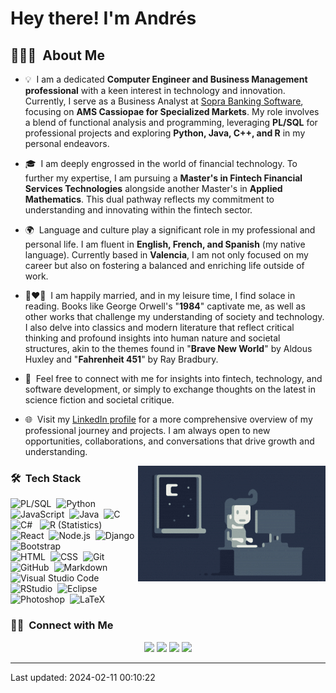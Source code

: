 <h1>Hey there! I'm Andrés</h1>

## 👨🏻‍💻 &nbsp;About Me

- 💡 &nbsp;I am a dedicated **Computer Engineer and Business Management professional** with a keen interest in technology and innovation. Currently, I serve as a Business Analyst at [Sopra Banking Software](https://www.soprabanking.com), focusing on **AMS Cassiopae for Specialized Markets**. My role involves a blend of functional analysis and programming, leveraging **PL/SQL** for professional projects and exploring **Python, Java, C++, and R** in my personal endeavors.

- 🎓 &nbsp;I am deeply engrossed in the world of financial technology. To further my expertise, I am pursuing a **Master's in Fintech Financial Services Technologies** alongside another Master's in **Applied Mathematics**. This dual pathway reflects my commitment to understanding and innovating within the fintech sector.

- 🌍 &nbsp;Language and culture play a significant role in my professional and personal life. I am fluent in **English, French, and Spanish** (my native language). Currently based in **Valencia**, I am not only focused on my career but also on fostering a balanced and enriching life outside of work.

- 👩‍❤️‍👨 &nbsp;I am happily married, and in my leisure time, I find solace in reading. Books like George Orwell's "**1984**" captivate me, as well as other works that challenge my understanding of society and technology. I also delve into classics and modern literature that reflect critical thinking and profound insights into human nature and societal structures, akin to the themes found in "**Brave New World**" by Aldous Huxley and "**Fahrenheit 451**" by Ray Bradbury.

- 📢 &nbsp;Feel free to connect with me for insights into fintech, technology, and software development, or simply to exchange thoughts on the latest in science fiction and societal critique. 

- 🌐 &nbsp;Visit my [LinkedIn profile](https://www.linkedin.com/in/andres-aldaz/) for a more comprehensive overview of my professional journey and projects. I am always open to new opportunities, collaborations, and conversations that drive growth and understanding.


<img alt="Night Coding" src="https://raw.githubusercontent.com/AVS1508/AVS1508/master/assets/Night-Coding.gif" align="right"/>

### 🛠 &nbsp;Tech Stack


![PL/SQL](https://img.shields.io/badge/PL%20SQL-Oracle-red?logo=oracle&style=for-the-badge)&nbsp;
![Python](https://img.shields.io/badge/-Python-05122A?style=flat&logo=python)&nbsp;
![JavaScript](https://img.shields.io/badge/-JavaScript-05122A?style=flat&logo=javascript)&nbsp;
![Java](https://img.shields.io/badge/-Java-05122A?style=flat&logo=Java&logoColor=FFA518)&nbsp;
![C](https://img.shields.io/badge/-C-05122A?style=flat&logo=C&logoColor=A8B9CC)&nbsp;
![C#](https://img.shields.io/badge/C-05122A?style=flat&logo=c-sharp) &nbsp;
![R (Statistics)](https://img.shields.io/badge/-R-05122A?style=flat&logo=R&logoColor=276DC3)\
![React](https://img.shields.io/badge/-React-05122A?style=flat&logo=react)&nbsp;
![Node.js](https://img.shields.io/badge/-Node.js-05122A?style=flat&logo=node.js)&nbsp;
![Django](https://img.shields.io/badge/-Django-05122A?style=flat&logo=django&logoColor=092E20)&nbsp;
![Bootstrap](https://img.shields.io/badge/-Bootstrap-05122A?style=flat&logo=bootstrap&logoColor=563D7C)\
![HTML](https://img.shields.io/badge/-HTML-05122A?style=flat&logo=HTML5)&nbsp;
![CSS](https://img.shields.io/badge/-CSS-05122A?style=flat&logo=CSS3&logoColor=1572B6)&nbsp;
![Git](https://img.shields.io/badge/-Git-05122A?style=flat&logo=git)&nbsp;
![GitHub](https://img.shields.io/badge/-GitHub-05122A?style=flat&logo=github)&nbsp;
![Markdown](https://img.shields.io/badge/-Markdown-05122A?style=flat&logo=markdown)\
![Visual Studio Code](https://img.shields.io/badge/-Visual%20Studio%20Code-05122A?style=flat&logo=visual-studio-code&logoColor=007ACC)&nbsp;
![RStudio](https://img.shields.io/badge/-RStudio-05122A?style=flat&logo=rstudio)&nbsp;
![Eclipse](https://img.shields.io/badge/-Eclipse-05122A?style=flat&logo=eclipse-ide&logoColor=2C2255)\
![Photoshop](https://img.shields.io/badge/-Photoshop-05122A?style=flat&logo=adobe-photoshop)&nbsp;
![LaTeX](https://img.shields.io/badge/latex-05122A?style=flat&logo=latex)&nbsp;

### 🤝🏻 &nbsp;Connect with Me

<p align="center">
<a href="http://www.daibeal.me"><img src="https://img.shields.io/badge/-daibeal.me-3423A6?style=flat&logo=Google-Chrome&logoColor=white"/></a>
<a href="https://www.linkedin.com/in/daibeal/"><img src="https://img.shields.io/badge/-Andrés B. Aldaz-0077B5?style=flat&logo=Linkedin&logoColor=white"/></a>
<a href="mailto:andres@daibeal.me?subject=Github%20Profile&body=Hi%20Andr%C3%A9s!%0D%0A%0D%0AI%20would%20like%20to%20send%20you%20a%20message!%0D%0A%0D%0A-%20Att%20(insert%20name)"><img src="https://img.shields.io/badge/-andres@daibeal.me-D14836?style=flat&logo=Gmail&logoColor=white"/></a>
<a href="https://instagram.com/andresbenitess"><img src="https://img.shields.io/badge/-@andresbenitess-E4405F?style=flat&logo=Instagram&logoColor=white"/></a>
</p>

-----
Last updated: 2024-02-11 00:10:22
